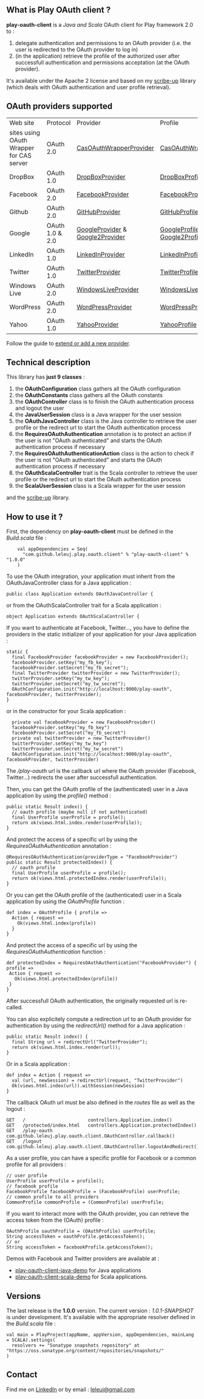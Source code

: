 <h2>What is Play OAuth client ?</h2>

<b>play-oauth-client</b> is a <i>Java and Scala</i> OAuth client for Play framework 2.0 to :
<ol>
<li>delegate authentication and permissions to an OAuth provider (i.e. the user is redirected to the OAuth provider to log in)</li>
<li>(in the application) retrieve the profile of the authorized user after successfull authentication and permissions acceptation (at the OAuth provider).</li>
</ol>

It's available under the Apache 2 license and based on my <a href="https://github.com/leleuj/scribe-up">scribe-up</a> library (which deals with OAuth authentication and user profile retrieval).

<h2>OAuth providers supported</h2>

<table>
<tr><td>Web site</td><td>Protocol</td><td>Provider</td><td>Profile</td></tr>
<tr><td>sites using OAuth Wrapper for CAS server</td><td>OAuth 2.0</td><td><a href="http://javadoc.leleuj.cloudbees.net/scribe-up/1.3.0-SNAPSHOT/org/scribe/up/provider/impl/CasOAuthWrapperProvider.html">CasOAuthWrapperProvider</a></td><td><a href="http://javadoc.leleuj.cloudbees.net/scribe-up/1.3.0-SNAPSHOT/org/scribe/up/profile/casoauthwrapper/CasOAuthWrapperProfile.html">CasOAuthWrapperProfile</a></td></tr>
<tr><td>DropBox</td><td>OAuth 1.0</td><td><a href="http://javadoc.leleuj.cloudbees.net/scribe-up/1.3.0-SNAPSHOT/org/scribe/up/provider/impl/DropBoxProvider.html">DropBoxProvider</a></td><td><a href="http://javadoc.leleuj.cloudbees.net/scribe-up/1.3.0-SNAPSHOT/org/scribe/up/profile/dropbox/DropBoxProfile.html">DropBoxProfile</a></td></tr>
<tr><td>Facebook</td><td>OAuth 2.0</td><td><a href="http://javadoc.leleuj.cloudbees.net/scribe-up/1.3.0-SNAPSHOT/org/scribe/up/provider/impl/FacebookProvider.html">FacebookProvider</a></td><td><a href="http://javadoc.leleuj.cloudbees.net/scribe-up/1.3.0-SNAPSHOT/org/scribe/up/profile/facebook/FacebookProfile.html">FacebookProfile</a></td></tr>
<tr><td>Github</td><td>OAuth 2.0</td><td><a href="http://javadoc.leleuj.cloudbees.net/scribe-up/1.3.0-SNAPSHOT/org/scribe/up/provider/impl/GitHubProvider.html">GitHubProvider</a></td><td><a href="http://javadoc.leleuj.cloudbees.net/scribe-up/1.3.0-SNAPSHOT/org/scribe/up/profile/github/GitHubProfile.html">GitHubProfile</a></td></tr>
<tr><td>Google</td><td>OAuth 1.0 & 2.0</td><td><a href="http://javadoc.leleuj.cloudbees.net/scribe-up/1.3.0-SNAPSHOT/org/scribe/up/provider/impl/GoogleProvider.html">GoogleProvider</a> & <a href="http://javadoc.leleuj.cloudbees.net/scribe-up/1.3.0-SNAPSHOT/org/scribe/up/provider/impl/Google2Provider.html">Google2Provider</a></td><td><a href="http://javadoc.leleuj.cloudbees.net/scribe-up/1.3.0-SNAPSHOT/org/scribe/up/profile/google/GoogleProfile.html">GoogleProfile</a> & <a href="http://javadoc.leleuj.cloudbees.net/scribe-up/1.3.0-SNAPSHOT/org/scribe/up/profile/google2/Google2Profile.html">Google2Profile</a></td></tr>
<tr><td>LinkedIn</td><td>OAuth 1.0</td><td><a href="http://javadoc.leleuj.cloudbees.net/scribe-up/1.3.0-SNAPSHOT/org/scribe/up/provider/impl/LinkedInProvider.html">LinkedInProvider</a></td><td><a href="http://javadoc.leleuj.cloudbees.net/scribe-up/1.3.0-SNAPSHOT/org/scribe/up/profile/linkedin/LinkedInProfile.html">LinkedInProfile</a></td></tr>
<tr><td>Twitter</td><td>OAuth 1.0</td><td><a href="http://javadoc.leleuj.cloudbees.net/scribe-up/1.3.0-SNAPSHOT/org/scribe/up/provider/impl/TwitterProvider.html">TwitterProvider</a></td><td><a href="http://javadoc.leleuj.cloudbees.net/scribe-up/1.3.0-SNAPSHOT/org/scribe/up/profile/twitter/TwitterProfile.html">TwitterProfile</a></td></tr>
<tr><td>Windows Live</td><td>OAuth 2.0</td><td><a href="http://javadoc.leleuj.cloudbees.net/scribe-up/1.3.0-SNAPSHOT/org/scribe/up/provider/impl/WindowsLiveProvider.html">WindowsLiveProvider</a></td><td><a href="http://javadoc.leleuj.cloudbees.net/scribe-up/1.3.0-SNAPSHOT/org/scribe/up/profile/windowslive/WindowsLiveProfile.html">WindowsLiveProfile</a></td></tr>
<tr><td>WordPress</td><td>OAuth 2.0</td><td><a href="http://javadoc.leleuj.cloudbees.net/scribe-up/1.3.0-SNAPSHOT/org/scribe/up/provider/impl/WordPressProvider.html">WordPressProvider</a></td><td><a href="http://javadoc.leleuj.cloudbees.net/scribe-up/1.3.0-SNAPSHOT/org/scribe/up/profile/wordpress/WordPressProfile.html">WordPressProfile</a></td></tr>
<tr><td>Yahoo</td><td>OAuth 1.0</td><td><a href="http://javadoc.leleuj.cloudbees.net/scribe-up/1.3.0-SNAPSHOT/org/scribe/up/provider/impl/YahooProvider.html">YahooProvider</a></td><td><a href="http://javadoc.leleuj.cloudbees.net/scribe-up/1.3.0-SNAPSHOT/org/scribe/up/profile/yahoo/YahooProfile.html">YahooProfile</a></td></tr>
</table>

Follow the guide to <a href="https://github.com/leleuj/scribe-up/wiki/Extend-or-add-a-new-provider">extend or add a new provider</a>.

<h2>Technical description</h2>

This library has <b>just 9 classes</b> :
<ol>
<li>the <b>OAuthConfiguration</b> class gathers all the OAuth configuration</li>
<li>the <b>OAuthConstants</b> class gathers all the OAuth constants</li>
<li>the <b>OAuthController</b> class is to finish the OAuth authentication process and logout the user</li>
<li>the <b>JavaUserSession</b> class is a Java wrapper for the user session</li>
<li>the <b>OAuthJavaController</b> class is the Java controller to retrieve the user profile or the redirect url to start the OAuth authentication process</li>
<li>the <b>RequiresOAuthAuthentication</b> annotation is to protect an action if the user is not "OAuth authenticated" and starts the OAuth authentication process if necessary</li>
<li>the <b>RequiresOAuthAuthenticationAction</b> class is the action to check if the user is not "OAuth authenticated" and starts the OAuth authentication process if necessary</li>
<li>the <b>OAuthScalaController</b> trait is the Scala controller to retrieve the user profile or the redirect url to start the OAuth authentication process</li>
<li>the <b>ScalaUserSession</b> class is a Scala wrapper for the user session</li>
</ol>

and the <a href="https://github.com/leleuj/scribe-up">scribe-up</a> library.

<h2>How to use it ?</h2>

First, the dependency on <b>play-oauth-client</b> must be defined in the <i>Build.scala</i> file :
<pre><code>    val appDependencies = Seq(
      "com.github.leleuj.play.oauth.client" % "play-oauth-client" % "1.0.0"
    )</code></pre>

To use the OAuth integration, your application must inherit from the OAuthJavaController class for a Java application :
<pre><code>public class Application extends OAuthJavaController {</code></pre>
or from the OAuthScalaController trait for a Scala application :
<pre><code>object Application extends OAuthScalaController {</code></pre>

If you want to authenticate at Facebook, Twitter..., you have to define the providers in the static initializer of your application for your Java application :
<pre><code>static {
  final FacebookProvider facebookProvider = new FacebookProvider();
  facebookProvider.setKey("my_fb_key");
  facebookProvider.setSecret("my_fb_secret");
  final TwitterProvider twitterProvider = new TwitterProvider();
  twitterProvider.setKey("my_tw_key");
  twitterProvider.setSecret("my_tw_secret");
  OAuthConfiguration.init("http://localhost:9000/play-oauth", facebookProvider, twitterProvider);
}</code></pre>
or in the constructor for your Scala application :
<pre><code>  private val facebookProvider = new FacebookProvider()
  facebookProvider.setKey("my_fb_key")
  facebookProvider.setSecret("my_fb_secret")
  private val twitterProvider = new TwitterProvider()
  twitterProvider.setKey("my_tw_key")
  twitterProvider.setSecret("my_tw_secret")
  OAuthConfiguration.init("http://localhost:9000/play-oauth", facebookProvider, twitterProvider)</code></pre>
  
The <i>/play-oauth</i> url is the callback url where the OAuth provider (Facebook, Twitter...) redirects the user after successfull authentication.

Then, you can get the OAuth profile of the (authenticated) user in a Java application by using the <i>profile()</i> method :
<pre><code>public static Result index() {
  // oauth profile (maybe null if not authenticated)
  final UserProfile userProfile = profile();
  return ok(views.html.index.render(userProfile));
}</code></pre>
And protect the access of a specific url by using the <i>RequiresOAuthAuthentication</i> annotation :
<pre><code>@RequiresOAuthAuthentication(providerType = "FacebookProvider")
public static Result protectedIndex() {
  // oauth profile
  final UserProfile userProfile = profile();
  return ok(views.html.protectedIndex.render(userProfile));
}</code></pre>

Or you can get the OAuth profile of the (authenticated) user in a Scala application by using the <i>OAuthProfile</i> function :
<pre><code>def index = OAuthProfile { profile =>
  Action { request =>
    Ok(views.html.index(profile))
  }
}</code></pre>
And protect the access of a specific url by using the <i>RequiresOAuthAuthentication</i> function :
<pre><code>def protectedIndex = RequiresOAuthAuthentication("FacebookProvider") { profile =>
 Action { request =>
   Ok(views.html.protectedIndex(profile))
 }
}</code></pre>

After successfull OAuth authentication, the originally requested url is re-called.

You can also explicitely compute a redirection url to an OAuth provider for authentication by using the <i>redirectUrl()</i> method for a Java application :
<pre><code>public static Result index() {
  final String url = redirectUrl("TwitterProvider");
  return ok(views.html.index.render(url));
}</code></pre>
Or in a Scala application :
<pre><code>def index = Action { request =>
  val (url, newSession) = redirectUrl(request, "TwitterProvider")
  Ok(views.html.index(url)).withSession(newSession)
}</code></pre>

The callback OAuth url must be also defined in the <i>routes</i> file as well as the logout :
<pre><code>GET   /                       controllers.Application.index()
GET   /protected/index.html   controllers.Application.protectedIndex()
GET   /play-oauth             com.github.leleuj.play.oauth.client.OAuthController.callback()
GET   /logout                 com.github.leleuj.play.oauth.client.OAuthController.logoutAndRedirect()</code></pre>

As a user profile, you can have a specific profile for Facebook or a common profile for all providers :
<pre><code>// user profile
UserProfile userProfile = profile();
// facebook profile
FacebookProfile facebookProfile = (FacebookProfile) userProfile;
// common profile to all providers
CommonProfile commonProfile = (CommonProfile) userProfile;</code></pre>
If you want to interact more with the OAuth provider, you can retrieve the access token from the (OAuth) profile :
<pre><code>OAuthProfile oauthProfile = (OAuthProfile) userProfile;
String accessToken = oauthProfile.getAccessToken();
// or
String accessToken = facebookProfile.getAccessToken();</code></pre>

Demos with Facebook and Twitter providers are available at :
- <a href="https://github.com/leleuj/play-oauth-client-java-demo">play-oauth-client-java-demo</a> for Java applications
- <a href="https://github.com/leleuj/play-oauth-client-scala-demo">play-oauth-client-scala-demo</a> for Scala applications.

<h2>Versions</h2>

The last release is the <b>1.0.0</b> version.
The current version : <i>1.0.1-SNAPSHOT</i> is under development. It's available with the appropriate resolver defined in the <i>Build.scala</i> file :
<pre><code>val main = PlayProject(appName, appVersion, appDependencies, mainLang = SCALA).settings(
  resolvers += "Sonatype snapshots repository" at "https://oss.sonatype.org/content/repositories/snapshots/"
)</code></pre>

<h2>Contact</h2>

Find me on <a href="http://www.linkedin.com/in/jleleu">LinkedIn</a> or by email : leleuj@gmail.com
